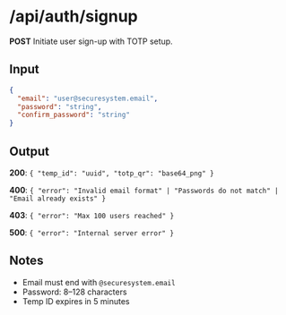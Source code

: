 # /api/auth/signup
**POST** Initiate user sign-up with TOTP setup.

## Input
```json
{
  "email": "user@securesystem.email",
  "password": "string",
  "confirm_password": "string"
}
```

## Output
**200**: `{ "temp_id": "uuid", "totp_qr": "base64_png" }`

**400**: `{ "error": "Invalid email format" | "Passwords do not match" | "Email already exists" }`

**403**: `{ "error": "Max 100 users reached" }`

**500**: `{ "error": "Internal server error" }`

## Notes
- Email must end with `@securesystem.email`
- Password: 8–128 characters
- Temp ID expires in 5 minutes 